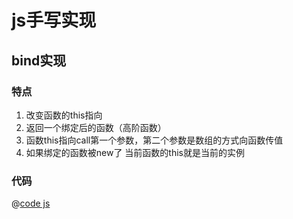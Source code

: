 # js手写实现
## bind实现
### 特点
1. 改变函数的this指向
2. 返回一个绑定后的函数（高阶函数）
3. 函数this指向call第一个参数，第二个参数是数组的方式向函数传值
4. 如果绑定的函数被new了 当前函数的this就是当前的实例

### 代码
@[code js](./bind.js)